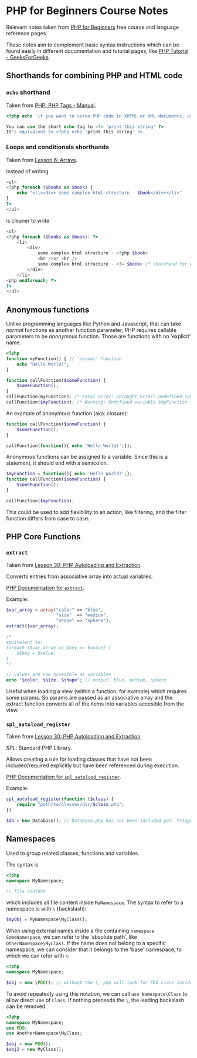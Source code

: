 # PHP for Beginners Course Notes

Relevant notes taken from [PHP for Beginners](https://laracasts.com/series/php-for-beginners-2023-edition) free course and language reference pages.

These notes aim to complement basic syntax instructions which can be found easily in different documentation and tutorial pages, like [PHP Tutorial - GeeksForGeeks](https://www.geeksforgeeks.org/php-tutorial/).

## Shorthands for combining PHP and HTML code

### `echo` shorthand
Taken from [PHP: PHP Tags - Manual](https://www.php.net/manual/en/language.basic-syntax.phptags.php).

```php
<?php echo 'if you want to serve PHP code in XHTML or XML documents, use these tags'; ?>

You can use the short echo tag to <?= 'print this string' ?>.
It's equivalent to <?php echo 'print this string' ?>.
```

### Loops and conditionals shorthands
Taken from [Lesson 6: Arrays](https://laracasts.com/series/php-for-beginners-2023-edition/episodes/6).

Instead of writing

```php
<ul>
<?php foreach ($books as $book) {
    echo "<li><div> some complex html structure - $book</div></li>"
}
?>
</ul>
```

is cleaner to write
```php
<ul>
<?php foreach ($books as $book): ?>
    <li>
        <div>
            some complex html structure - <?php $book>
            <br />or <br />
            some complex html structure - <?= $book> /* shorthand for echoing */
        </div>
    </li>
<php endforeach; ?>
?>
</ul>
```

## Anonymous functions

Unlike programming languages like Python and Javascript, that can take *normal* functions as another function parameter, PHP requires callable parameters to be *anonymous* function. Those are functions with no 'explicit' name.

```php
<?php
function myFunction() { // 'normal' function
    echo "Hello World!";
}

function callFunction($someFunction) {
    $someFunction();
}
callFunction(myFunction); /* Fatal error: Uncaught Error: Undefined constant "myFunction" */
callFunction($myFunction); /* Warning: Undefined variable $myFunction */ 
```

An example of anonymous function (aka: closure):

```php
function callFunction($someFunction) {
    $someFunction();
}

callFunction(function(){ echo 'Hello World!';});
```

Anonymous functions can be assigned to a variable. Since this is a statement, it should end with a semicolon.

```php
$myFunction = function(){ echo 'Hello World!';};
function callFunction($someFunction) {
    $someFunction();
}

callFunction($myFunction);
```

This could be used to add flexibility to an action, like filtering, and the filter function differs from case to case.

## PHP Core Functions

### `extract`

Taken from [Lesson 30: PHP Autoloading and Extraction](https://laracasts.com/series/php-for-beginners-2023-edition/episodes/30).

Converts entries from associative array into actual variables.

[PHP Documentation for `extract`](https://www.php.net/manual/en/function.extract.php).

Example:

```php
$var_array = array("color" => "blue",
                   "size"  => "medium",
                   "shape" => "sphere");
extract($var_array);

/*
equivalent to:
foreach ($var_array as $key => $value) {
    $$key = $value;
}
*/

// values are now accesible as variables
echo "$color, $size, $shape"; // output: blue, medium, sphere 
```

Useful when loading a view (within a function, for example) which requires some params. So params are passed as an associative array and the extract function converts all of the items into variables accesible from the view.

### `spl_autoload_register`

Taken from [Lesson 30: PHP Autoloading and Extraction](https://laracasts.com/series/php-for-beginners-2023-edition/episodes/30).

*SPL*: Standard PHP Library.

Allows creating a rule for loading classes that have not been included/required explicitly but have been referenced during execution.

[PHP Documentation for `spl_autoload_register`](https://www.php.net/manual/en/function.spl-autoload-register.php).

Example:
```php
spl_autoload_register(function ($class) {
    require "path/to/classes/dir/$class.php";
})

$db = new Database(); // Database.php has not been included yet. Triggers spl_autoload_register's callback.
```

## Namespaces

Used to group related classes, functions and variables.

The syntax is

```php
<?php
namespace MyNamespace;

// file content
```

which includes all file content inside `MyNamespace`. The syntax to refer to a namespace is with `\` (backslash):

```php
$myObj = MyNamespace\MyClass();
```

When using external names inside a file containing `namespace SomeNamespace`, we can refer to the 'absolute path', like `OtherNamespace\MyClass`. If the name does not belong to a specific namespace, we can consider that it belongs to the 'base' namespace, to which we can refer with `\`:

```php
<?php
namespace MyNamespace;

$obj = new \PDO(); // without the \, php will look for PDO class inside MyNamespace
```

To avoid repeatedly using this notation, we can call `use Namespace\Class` to allow direct use of `Class`. If nothing preceeds the `\`, the leading backslash can be removed.

```php
<?php
namespace MyNamespace;
use PDO;
use AnotherNamespace\MyClass;

$obj = new PDO();
$obj2 = new MyClass();
```